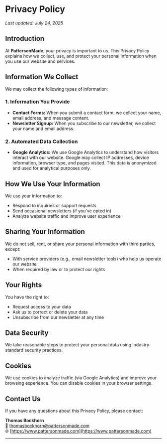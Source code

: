 # Privacy Policy

_Last updated: July 24, 2025_

## Introduction

At **PattersonMade**, your privacy is important to us. This Privacy Policy explains how we collect, use, and protect your personal information when you use our website and services.

## Information We Collect

We may collect the following types of information:

### 1. **Information You Provide**
- **Contact Forms:** When you submit a contact form, we collect your name, email address, and message content.
- **Newsletter Signup:** When you subscribe to our newsletter, we collect your name and email address.

### 2. **Automated Data Collection**
- **Google Analytics:** We use Google Analytics to understand how visitors interact with our website. Google may collect IP addresses, device information, browser type, and pages visited. This data is anonymized and used for analytical purposes only.

## How We Use Your Information

We use your information to:

- Respond to inquiries or support requests
- Send occasional newsletters (if you’ve opted in)
- Analyze website traffic and improve user experience

## Sharing Your Information

We do not sell, rent, or share your personal information with third parties, except:

- With service providers (e.g., email newsletter tools) who help us operate our website
- When required by law or to protect our rights

## Your Rights

You have the right to:

- Request access to your data
- Ask us to correct or delete your data
- Unsubscribe from our newsletter at any time

## Data Security

We take reasonable steps to protect your personal data using industry-standard security practices.

## Cookies

We use cookies to analyze traffic (via Google Analytics) and improve your browsing experience. You can disable cookies in your browser settings.

## Contact Us

If you have any questions about this Privacy Policy, please contact:

**Thomas Bockhorn**  
📧 [thomasbockhorn@pattersonmade.com](mailto:thomasbockhorn@pattersonmade.com)  
🌐 [https://www.pattersonmade.com](https://www.pattersonmade.com)

---

